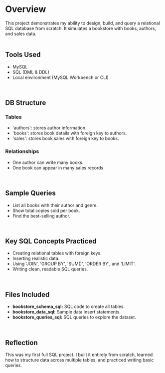 # Overview
This project demonstrates my ability to design, build, and query a relational SQL database from scratch. It simulates a bookstore with books, authors, and sales data.
<br>
<br>

## Tools Used
- MySQL
- SQL (DML & DDL)
- Local environment (MySQL Workbench or CLI)
<br>

## DB Structure

### Tables
- 'authors': stores author information.
- 'books': stores book details with foreign key to authors.
- 'sales': stores book sales with foreign key to books.

### Relationships
- One author can write many books.
- One book can appear in many sales records.
<br>

## Sample Queries
- List all books with their author and genre.
- Show total copies sold per book.
- Find the best-selling author.
<br>

## Key SQL Concepts Practiced
- Creating relational tables with foreign keys.
- Inserting realistic data.
- Using 'JOIN', 'GROUP BY', 'SUM()', 'ORDER BY', and 'LIMIT'.
- Writing clean, readable SQL queries.
<br>

## Files Included
- **bookstore_schema_sql:** SQL code to create all tables.
- **bookstore_data_sql:** Sample data insert statements.
- **bookstore_queries_sql:** SQL queries to explore the dataset.
<br>

## Reflection
This was my first full SQL project. I built it entirely from scratch, learned how to structure data across multiple tables, and practiced writing basic queries.
